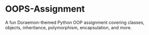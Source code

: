 # OOPS-Assignment
A fun Doraemon-themed Python OOP assignment covering classes, objects, inheritance, polymorphism, encapsulation, and more.
